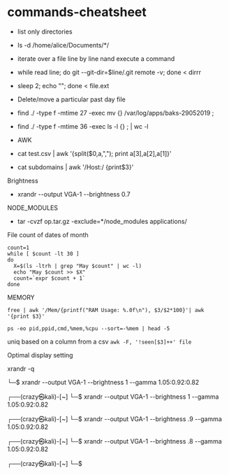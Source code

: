 # commands-cheatsheet

 - list only directories
  - ls -d /home/alice/Documents/*/
 
 - iterate over a file line by line nand execute a command
  - while read line; do git --git-dir=$line/.git remote -v; done < dirrr
  - sleep 2; echo ""; done < file.ext
  
 - Delete/move a particular past day file
  - find ./ -type f -mtime 27 -exec mv {} /var/log/apps/baks-29052019 \;
  - find ./ -type f -mtime 36 -exec ls -l {} \; | wc -l


 - AWK
  - cat test.csv |  awk '{split($0,a,","); print a[3],a[2],a[1]}'
  - cat subdomains | awk '/Host:/ {print$3}'
  
Brightness
 - xrandr --output VGA-1 --brightness 0.7


NODE_MODULES
 - tar -cvzf op.tar.gz -exclude=\*/node_modules applications/

File count of dates of month
```
count=1
while [ $count -lt 30 ]
do
  X=$(ls -ltrh | grep "May $count" | wc -l)
  echo "May $count >> $X"
  count=`expr $count + 1`
done
```

MEMORY

`free | awk '/Mem/{printf("RAM Usage: %.0f\n"), $3/$2*100}'| awk '{print $3}'`

`ps -eo pid,ppid,cmd,%mem,%cpu --sort=-%mem | head -5`

uniq based on a column from a csv
`awk -F, '!seen[$3]++' file`



Optimal display setting

xrandr -q

└─$ xrandr --output VGA-1 --brightness 1 --gamma 1.05:0.92:0.82

┌──(crazy㉿kali)-[~]
└─$ xrandr --output VGA-1 --brightness 1 --gamma 1.05:0.92:0.82

┌──(crazy㉿kali)-[~]
└─$ xrandr --output VGA-1 --brightness .9 --gamma 1.05:0.92:0.82

┌──(crazy㉿kali)-[~]
└─$ xrandr --output VGA-1 --brightness .8 --gamma 1.05:0.92:0.82

┌──(crazy㉿kali)-[~]
└─$ 

